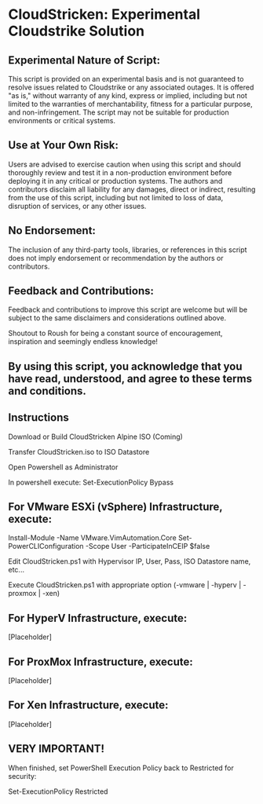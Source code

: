 # CloudStricken: Experimental Cloudstrike Solution

## Experimental Nature of Script:

This script is provided on an experimental basis and is not guaranteed to resolve issues related to Cloudstrike or any associated outages. 
It is offered "as is," without warranty of any kind, express or implied, including but not limited to the warranties of merchantability, fitness for a particular purpose, and non-infringement. 
The script may not be suitable for production environments or critical systems.

## Use at Your Own Risk:

Users are advised to exercise caution when using this script and should thoroughly review and test it in a non-production environment before deploying it in any critical or production systems. 
The authors and contributors disclaim all liability for any damages, direct or indirect, resulting from the use of this script, including but not limited to loss of data, disruption of services, or any other issues.

## No Endorsement:

The inclusion of any third-party tools, libraries, or references in this script does not imply endorsement or recommendation by the authors or contributors.

## Feedback and Contributions:

Feedback and contributions to improve this script are welcome but will be subject to the same disclaimers and considerations outlined above.

Shoutout to Roush for being a constant source of encouragement, inspiration and seemingly endless knowledge!

By using this script, you acknowledge that you have read, understood, and agree to these terms and conditions.
-

Instructions
-

Download or Build CloudStricken Alpine ISO (Coming)

Transfer CloudStricken.iso to ISO Datastore

Open Powershell as Administrator

In powershell execute:
Set-ExecutionPolicy Bypass

## For VMware ESXi (vSphere) Infrastructure, execute:

Install-Module -Name VMware.VimAutomation.Core
Set-PowerCLIConfiguration -Scope User -ParticipateInCEIP $false

Edit CloudStricken.ps1 with Hypervisor IP, User, Pass, ISO Datastore name, etc...

Execute CloudStricken.ps1 with appropriate option (-vmware | -hyperv | -proxmox | -xen)


## For HyperV Infrastructure, execute:
[Placeholder]


## For ProxMox Infrastructure, execute:
[Placeholder]


## For Xen Infrastructure, execute:
[Placeholder]


## VERY IMPORTANT!

When finished, set PowerShell Execution Policy back to Restricted for security:

Set-ExecutionPolicy Restricted
